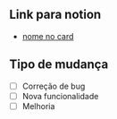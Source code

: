 ## Link para notion

- [nome no card](https://www.notion.so/icountplus/)

## Tipo de mudança

- [ ] Correção de bug
- [ ] Nova funcionalidade
- [ ] Melhoria
